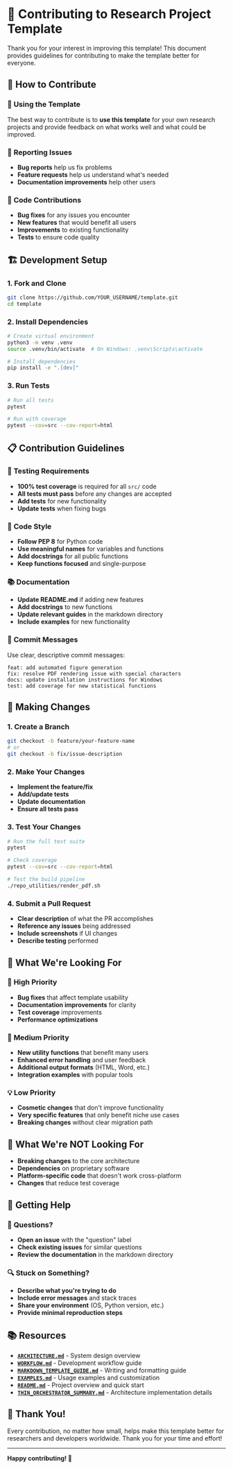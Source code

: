 # 🤝 Contributing to Research Project Template

Thank you for your interest in improving this template! This document provides guidelines for contributing to make the template better for everyone.

## 🎯 **How to Contribute**

### 🚀 **Using the Template**
The best way to contribute is to **use this template** for your own research projects and provide feedback on what works well and what could be improved.

### 🐛 **Reporting Issues**
- **Bug reports** help us fix problems
- **Feature requests** help us understand what's needed
- **Documentation improvements** help other users

### 🔧 **Code Contributions**
- **Bug fixes** for any issues you encounter
- **New features** that would benefit all users
- **Improvements** to existing functionality
- **Tests** to ensure code quality

## 🏗️ **Development Setup**

### 1. **Fork and Clone**
```bash
git clone https://github.com/YOUR_USERNAME/template.git
cd template
```

### 2. **Install Dependencies**
```bash
# Create virtual environment
python3 -m venv .venv
source .venv/bin/activate  # On Windows: .venv\Scripts\activate

# Install dependencies
pip install -e ".[dev]"
```

### 3. **Run Tests**
```bash
# Run all tests
pytest

# Run with coverage
pytest --cov=src --cov-report=html
```

## 📋 **Contribution Guidelines**

### 🧪 **Testing Requirements**
- **100% test coverage** is required for all `src/` code
- **All tests must pass** before any changes are accepted
- **Add tests** for new functionality
- **Update tests** when fixing bugs

### 📝 **Code Style**
- **Follow PEP 8** for Python code
- **Use meaningful names** for variables and functions
- **Add docstrings** for all public functions
- **Keep functions focused** and single-purpose

### 📚 **Documentation**
- **Update README.md** if adding new features
- **Add docstrings** to new functions
- **Update relevant guides** in the markdown directory
- **Include examples** for new functionality

### 🔄 **Commit Messages**
Use clear, descriptive commit messages:
```
feat: add automated figure generation
fix: resolve PDF rendering issue with special characters
docs: update installation instructions for Windows
test: add coverage for new statistical functions
```

## 🚀 **Making Changes**

### 1. **Create a Branch**
```bash
git checkout -b feature/your-feature-name
# or
git checkout -b fix/issue-description
```

### 2. **Make Your Changes**
- **Implement the feature/fix**
- **Add/update tests**
- **Update documentation**
- **Ensure all tests pass**

### 3. **Test Your Changes**
```bash
# Run the full test suite
pytest

# Check coverage
pytest --cov=src --cov-report=html

# Test the build pipeline
./repo_utilities/render_pdf.sh
```

### 4. **Submit a Pull Request**
- **Clear description** of what the PR accomplishes
- **Reference any issues** being addressed
- **Include screenshots** if UI changes
- **Describe testing** performed

## 🎯 **What We're Looking For**

### 🌟 **High Priority**
- **Bug fixes** that affect template usability
- **Documentation improvements** for clarity
- **Test coverage** improvements
- **Performance optimizations**

### 🔧 **Medium Priority**
- **New utility functions** that benefit many users
- **Enhanced error handling** and user feedback
- **Additional output formats** (HTML, Word, etc.)
- **Integration examples** with popular tools

### 💡 **Low Priority**
- **Cosmetic changes** that don't improve functionality
- **Very specific features** that only benefit niche use cases
- **Breaking changes** without clear migration path

## 🚫 **What We're NOT Looking For**

- **Breaking changes** to the core architecture
- **Dependencies** on proprietary software
- **Platform-specific code** that doesn't work cross-platform
- **Changes** that reduce test coverage

## 🤝 **Getting Help**

### 💬 **Questions?**
- **Open an issue** with the "question" label
- **Check existing issues** for similar questions
- **Review the documentation** in the markdown directory

### 🔍 **Stuck on Something?**
- **Describe what you're trying to do**
- **Include error messages** and stack traces
- **Share your environment** (OS, Python version, etc.)
- **Provide minimal reproduction steps**

## 📚 **Resources**

- **[`ARCHITECTURE.md`](ARCHITECTURE.md)** - System design overview
- **[`WORKFLOW.md`](WORKFLOW.md)** - Development workflow guide
- **[`MARKDOWN_TEMPLATE_GUIDE.md`](MARKDOWN_TEMPLATE_GUIDE.md)** - Writing and formatting guide
- **[`EXAMPLES.md`](EXAMPLES.md)** - Usage examples and customization
- **[`README.md`](README.md)** - Project overview and quick start
- **[`THIN_ORCHESTRATOR_SUMMARY.md`](THIN_ORCHESTRATOR_SUMMARY.md)** - Architecture implementation details

## 🎉 **Thank You!**

Every contribution, no matter how small, helps make this template better for researchers and developers worldwide. Thank you for your time and effort!

---

**Happy contributing! 🚀**
